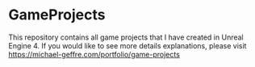 # GameProjects
This repository contains all game projects that I have created in Unreal Engine 4. If you would like to see more details explanations, please visit https://michael-geffre.com/portfolio/game-projects
